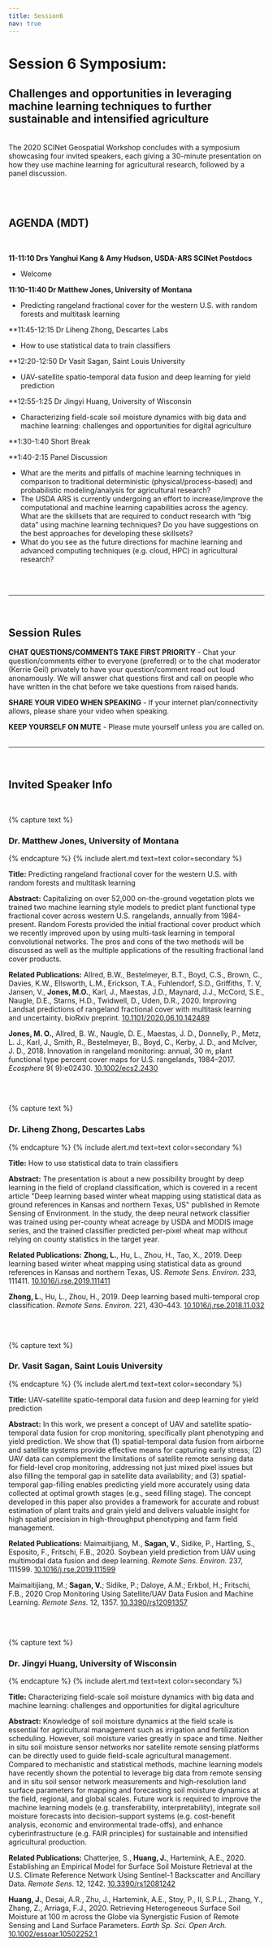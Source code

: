 ```yaml
---
title: Session6
nav: true
---
```


# Session 6 Symposium:
## Challenges and opportunities in leveraging machine learning techniques to further sustainable and intensified agriculture

<br>
The 2020 SCINet Geospatial Workshop concludes with a symposium showcasing four invited speakers, each giving a 30-minute presentation on how they use machine learning for agricultural research, followed by a panel discussion. 

<br><br>

## AGENDA	(MDT)
<br>

**11-11:10    Drs Yanghui Kang & Amy Hudson, USDA-ARS SCINet Postdocs**

  - Welcome

**11:10-11:40   Dr Matthew Jones, University of Montana**

  - Predicting rangeland fractional cover for the western U.S. with random forests and multitask learning

**11:45-12:15   Dr Liheng Zhong, Descartes Labs

  - How to use statistical data to train classifiers

**12:20-12:50   Dr Vasit Sagan, Saint Louis University

  - UAV-satellite spatio-temporal data fusion and deep learning for yield prediction

**12:55-1:25    Dr Jingyi Huang, University of Wisconsin

  - Characterizing field-scale soil moisture dynamics with big data and machine learning: challenges and opportunities for digital agriculture

**1:30-1:40   Short Break

**1:40-2:15   Panel Discussion

- What are the merits and pitfalls of machine learning techniques in comparison to traditional deterministic (physical/process-based) and probabilistic modeling/analysis for agricultural research?
- The USDA ARS is currently undergoing an effort to increase/improve the computational and machine learning capabilities across the agency. What are the skillsets that are required to conduct research with “big data” using machine learning techniques? Do you have suggestions on the best approaches for developing these skillsets?
- What do you see as the future directions for machine learning and advanced computing techniques (e.g. cloud, HPC) in agricultural research?

<br><br>

---

<br>

## Session Rules

**CHAT QUESTIONS/COMMENTS TAKE FIRST PRIORITY** - Chat your question/comments either to everyone (preferred) or to the chat moderator (Kerrie Geil) privately to have your question/comment read out loud anonamously. We will answer chat questions first and call on people who have written in the chat before we take questions from raised hands.

**SHARE YOUR VIDEO WHEN SPEAKING** - If your internet plan/connectivity allows, please share your video when speaking.

**KEEP YOURSELF ON MUTE** - Please mute yourself unless you are called on.
<br><br>

---

<br>

## Invited Speaker Info
<br>

{% capture text %}
### Dr. Matthew Jones, University of Montana
{% endcapture %}
{% include alert.md text=text color=secondary %}

**Title:** Predicting rangeland fractional cover for the western U.S. with random forests and multitask learning

**Abstract:** Capitalizing on over 52,000 on-the-ground vegetation plots we trained two machine learning style models to predict plant functional type fractional cover across western U.S. rangelands, annually from 1984-present. Random Forests provided the initial fractional cover product which we recently improved upon by using multi-task learning in temporal convolutional networks. The pros and cons of the two methods will be discussed as well as the multiple applications of the resulting fractional land cover products.

**Related Publications:** 
Allred, B.W., Bestelmeyer, B.T., Boyd, C.S., Brown, C., Davies, K.W., Ellsworth, L.M., Erickson, T.A., Fuhlendorf, S.D., Griffiths, T. V, Jansen, V., **Jones, M.O.**, Karl, J., Maestas, J.D., Maynard, J.J., McCord, S.E., Naugle, D.E., Starns, H.D., Twidwell, D., Uden, D.R., 2020. Improving Landsat predictions of rangeland fractional cover with multitask learning and uncertainty. bioRxiv preprint. [10.1101/2020.06.10.142489](https://www.biorxiv.org/content/10.1101/2020.06.10.142489v1)

**Jones, M. O.**, Allred, B. W., Naugle, D. E., Maestas, J. D., Donnelly, P., Metz, L. J., Karl, J., Smith, R., Bestelmeyer, B., Boyd, C., Kerby, J. D., and McIver, J. D., 2018. Innovation in rangeland monitoring: annual, 30 m, plant functional type percent cover maps for U.S. rangelands, 1984–2017. *Ecosphere* 9( 9):e02430. [10.1002/ecs2.2430](https://esajournals.onlinelibrary.wiley.com/doi/10.1002/ecs2.2430)

<br><br>


{% capture text %}
### Dr. Liheng Zhong, Descartes Labs
{% endcapture %}
{% include alert.md text=text color=secondary %}

**Title:** How to use statistical data to train classifiers

**Abstract:** The presentation is about a new possibility brought by deep learning in the field of cropland classification, which is covered in a recent article "Deep learning based winter wheat mapping using statistical data as ground references in Kansas and northern Texas, US" published in Remote Sensing of Environment. In the study, the deep neural network classifier was trained using per-county wheat acreage by USDA and MODIS image series, and the trained classifier predicted per-pixel wheat map without relying on county statistics in the target year.

**Related Publications:**
**Zhong, L.**, Hu, L., Zhou, H., Tao, X., 2019. Deep learning based winter wheat mapping using statistical data as ground references in Kansas and northern Texas, US. *Remote Sens. Environ.* 233, 111411. [10.1016/j.rse.2019.111411](https://doi.org/10.1016/j.rse.2019.111411)

**Zhong, L.**, Hu, L., Zhou, H., 2019. Deep learning based multi-temporal crop classification. *Remote Sens. Environ.* 221, 430–443. [10.1016/j.rse.2018.11.032](https://doi.org/10.1016/j.rse.2018.11.032)

<br><br>


{% capture text %}
### Dr. Vasit Sagan, Saint Louis University
{% endcapture %}
{% include alert.md text=text color=secondary %}

**Title:** UAV-satellite spatio-temporal data fusion and deep learning for yield prediction

**Abstract:** In this work, we present a concept of UAV and satellite spatio-temporal data fusion for crop monitoring, specifically plant phenotyping and yield prediction. We show that (1) spatial-temporal data fusion from airborne and satellite systems provide effective means for capturing early stress; (2) UAV data can complement the limitations of satellite remote sensing data for field-level crop monitoring, addressing not just mixed pixel issues but also filling the temporal gap in satellite data availability; and (3) spatial-temporal gap-filling enables predicting yield more accurately using data collected at optimal growth stages (e.g., seed filling stage). The concept developed in this paper also provides a framework for accurate and robust estimation of plant traits and grain yield and delivers valuable insight for high spatial precision in high-throughput phenotyping and farm field management.

**Related Publications:**
Maimaitijiang, M., **Sagan, V.**, Sidike, P., Hartling, S., Esposito, F., Fritschi, F.B., 2020. Soybean yield prediction from UAV using multimodal data fusion and deep learning. *Remote Sens. Environ.* 237, 111599. [10.1016/j.rse.2019.111599](https://doi.org/10.1016/j.rse.2019.111599)

Maimaitijiang, M.; **Sagan, V.**; Sidike, P.; Daloye, A.M.; Erkbol, H.; Fritschi, F.B., 2020 Crop Monitoring Using Satellite/UAV Data Fusion and Machine Learning. *Remote Sens.* 12, 1357. [10.3390/rs12091357](https://doi.org/10.3390/rs12091357)

<br><br>


{% capture text %}
### Dr. Jingyi Huang, University of Wisconsin
{% endcapture %}
{% include alert.md text=text color=secondary %}

**Title:** Characterizing field-scale soil moisture dynamics with big data and machine learning: challenges and opportunities for digital agriculture

**Abstract:** Knowledge of soil moisture dynamics at the field scale is essential for agricultural management such as irrigation and fertilization scheduling. However, soil moisture varies greatly in space and time. Neither in situ soil moisture sensor networks nor satellite remote sensing platforms can be directly used to guide field-scale agricultural management. Compared to mechanistic and statistical methods, machine learning models have recently shown the potential to leverage big data from remote sensing and in situ soil sensor network measurements and high-resolution land surface parameters for mapping and forecasting soil moisture dynamics at the field, regional, and global scales. Future work is required to improve the machine learning models (e.g. transferability, interpretability), integrate soil moisture forecasts into decision-support systems (e.g. cost-benefit analysis, economic and environmental trade-offs), and enhance cyberinfrastructure (e.g. FAIR principles) for sustainable and intensified agricultural production. 

**Related Publications:**
Chatterjee, S., **Huang, J.**, Hartemink, A.E., 2020. Establishing an Empirical Model for Surface Soil Moisture Retrieval at the U.S. Climate Reference Network Using Sentinel-1 Backscatter and Ancillary Data. *Remote Sens.* 12, 1242. [10.3390/rs12081242](https://doi.org/10.3390/rs12081242)

**Huang, J.**, Desai, A.R., Zhu, J., Hartemink, A.E., Stoy, P., II, S.P.L., Zhang, Y., Zhang, Z., Arriaga, F.J., 2020. Retrieving Heterogeneous Surface Soil Moisture at 100 m across the Globe via Synergistic Fusion of Remote Sensing and Land Surface Parameters. *Earth Sp. Sci. Open Arch.* [10.1002/essoar.10502252.1](https://doi.org/10.1002/essoar.10502252.1)
